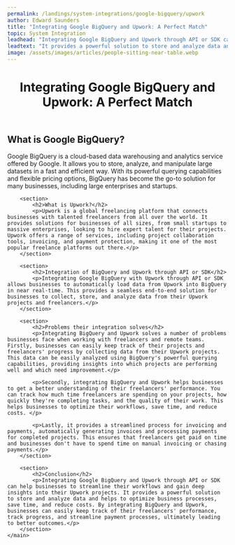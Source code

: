 ```yaml
---
permalink: /landings/system-integrations/google-bigquery/upwork
author: Edward Saunders
title: "Integrating Google BigQuery and Upwork: A Perfect Match"
topic: System Integration
leadhead: "Integrating Google BigQuery and Upwork through API or SDK can help businesses to streamline their workflows and gain deep insights into their Upwork projects"
leadtext: "It provides a powerful solution to store and analyze data and helps to optimize business processes, save time, and reduce costs. By integrating BigQuery and Upwork, businesses can easily keep track of their freelancers' performance, track progress, and streamline payment processes, ultimately leading to better outcomes."
image: /assets/images/articles/people-sitting-near-table.webp
---
```

<div class="arttext">	<header>
		<h1>Integrating Google BigQuery and Upwork: A Perfect Match</h1>
	</header>
	<main>
		<section>
			<h2>What is Google BigQuery?</h2>
			<p>Google BigQuery is a cloud-based data warehousing and analytics service offered by Google. It allows you to store, analyze, and manipulate large datasets in a fast and efficient way. With its powerful querying capabilities and flexible pricing options, BigQuery has become the go-to solution for many businesses, including large enterprises and startups.</p>
		</section>

		<section>
			<h2>What is Upwork?</h2>
			<p>Upwork is a global freelancing platform that connects businesses with talented freelancers from all over the world. It provides solutions for businesses of all sizes, from small startups to massive enterprises, looking to hire expert talent for their projects. Upwork offers a range of services, including project collaboration tools, invoicing, and payment protection, making it one of the most popular freelance platforms out there.</p>
		</section>

		<section>
			<h2>Integration of BigQuery and Upwork through API or SDK</h2>
			<p>Integrating Google BigQuery with Upwork through API or SDK allows businesses to automatically load data from Upwork into BigQuery in near real-time. This provides a seamless end-to-end solution for businesses to collect, store, and analyze data from their Upwork projects and freelancers.</p>
		</section>

		<section>
			<h2>Problems their integration solves</h2>
			<p>Integrating BigQuery and Upwork solves a number of problems businesses face when working with freelancers and remote teams. Firstly, businesses can easily keep track of their projects and freelancers' progress by collecting data from their Upwork projects. This data can be easily analyzed using BigQuery's powerful querying capabilities, providing insights into which projects are performing well and which need improvement.</p>

			<p>Secondly, integrating BigQuery and Upwork helps businesses to get a better understanding of their freelancers' performance. You can track how much time freelancers are spending on your projects, how quickly they're completing tasks, and the quality of their work. This helps businesses to optimize their workflows, save time, and reduce costs. </p>

            <p>Lastly, it provides a streamlined process for invoicing and payments, automatically generating invoices and processing payments for completed projects. This ensures that freelancers get paid on time and businesses don't have to spend time on manual invoicing or chasing payments.</p>
		</section>

		<section>
			<h2>Conclusion</h2>
			<p>Integrating Google BigQuery and Upwork through API or SDK can help businesses to streamline their workflows and gain deep insights into their Upwork projects. It provides a powerful solution to store and analyze data and helps to optimize business processes, save time, and reduce costs. By integrating BigQuery and Upwork, businesses can easily keep track of their freelancers' performance, track progress, and streamline payment processes, ultimately leading to better outcomes.</p>
		</section>
	</main>
</div>